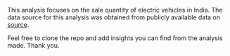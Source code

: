 This analysis focuses on the sale quantity of electric vehicles in India. 
The data source for this analysis was obtained from publicly available data on [source](https://www.kaggle.com/datasets/mafzal19/electric-vehicle-sales-by-state-in-india).

Feel free to clone the repo and add insights you can find from the analysis made. Thank you.